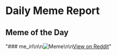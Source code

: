 # Daily Meme Report

## Meme of the Day
"### me_irl\n\n![Meme](https://i.redd.it/axx9tiy1bybe1.png)\n\n[View on Reddit](https://redd.it/1hxai6b)"
